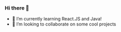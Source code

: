 ### Hi there 👋

- 🌱 I’m currently learning React.JS and Java!
- 👯 I’m looking to collaborate on some cool projects 

